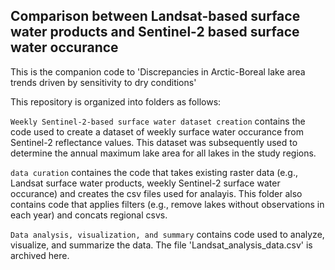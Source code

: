 ## Comparison between Landsat-based surface water products and Sentinel-2 based surface water occurance
This is the companion code to 'Discrepancies in Arctic-Boreal lake area trends driven by sensitivity to dry conditions'

This repository is organized into folders as follows:

`Weekly Sentinel-2-based surface water dataset creation` contains the code used to create a dataset of weekly surface water occurance from Sentinel-2 reflectance values. This dataset was subsequently used to determine the annual maximum lake area for all lakes in the study regions.

`data curation` containes the code that takes existing raster data (e.g., Landsat surface water products, weekly Sentinel-2 surface water occurance) and creates the csv files used for analayis. This folder also contains code that applies filters (e.g., remove lakes without observations in each year) and concats regional csvs.

`Data analysis, visualization, and summary` contains code used to analyze, visualize, and summarize the data. The file 'Landsat_analysis_data.csv' is archived here.
